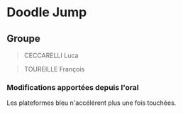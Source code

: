 # Doodle Jump
## Groupe
> CECCARELLI Luca 

> TOUREILLE François

### Modifications apportées depuis l'oral
Les plateformes bleu n'accélérent plus une fois touchées.